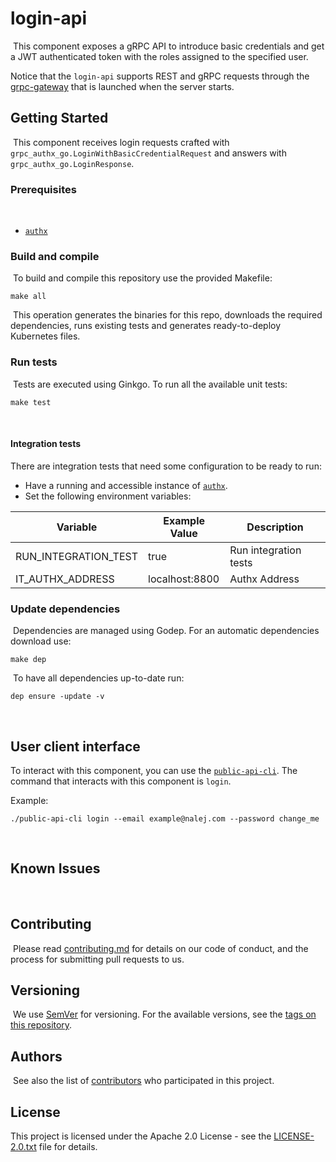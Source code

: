 # login-api
​
This component exposes a gRPC API to introduce basic credentials and get a JWT authenticated token with the roles assigned
to the specified user.

Notice that the `login-api` supports REST and gRPC requests through the [grpc-gateway](https://github.com/grpc-ecosystem/grpc-gateway)
that is launched when the server starts.
​
## Getting Started
​
This component receives login requests crafted with `grpc_authx_go.LoginWithBasicCredentialRequest` and answers with
`grpc_authx_go.LoginResponse`.
​
### Prerequisites
​
* [`authx`](https://github.com/nalej/authx)
​
### Build and compile
​
To build and compile this repository use the provided Makefile:
​
```
make all
```
​
This operation generates the binaries for this repo, downloads the required dependencies, runs existing tests and generates ready-to-deploy Kubernetes files.
​
### Run tests
​
Tests are executed using Ginkgo. To run all the available unit tests:
​
```
make test
```
​
#### Integration tests

There are integration tests that need some configuration to be ready to run:

* Have a running and accessible instance of [`authx`](https://github.com/nalej/authx).
* Set the following environment variables:

 | Variable             | Example Value  | Description           |
 | -------------------- | -------------- | --------------------- |
 | RUN_INTEGRATION_TEST | true           | Run integration tests |
 | IT_AUTHX_ADDRESS     | localhost:8800 | Authx Address         |

### Update dependencies
​
Dependencies are managed using Godep. For an automatic dependencies download use:
​
```
make dep
```
​
To have all dependencies up-to-date run:
​
```
dep ensure -update -v
```
​
## User client interface

To interact with this component, you can use the [`public-api-cli`](https://github.com/nalej/public-api).
The command that interacts with this component is `login`.

Example:
```shell script
./public-api-cli login --email example@nalej.com --password change_me
```
​
## Known Issues
​
## Contributing
​
Please read [contributing.md](contributing.md) for details on our code of conduct, and the process for submitting pull requests to us.
​
## Versioning
​
We use [SemVer](http://semver.org/) for versioning. For the available versions, see the [tags on this repository](https://github.com/nalej/login-api/tags). 
​
## Authors
​
See also the list of [contributors](https://github.com/nalej/login-api/contributors) who participated in this project.
​
## License

This project is licensed under the Apache 2.0 License - see the [LICENSE-2.0.txt](LICENSE-2.0.txt) file for details.
